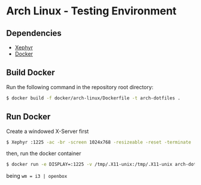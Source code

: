 # Arch Linux - Testing Environment

## Dependencies

- [Xephyr](https://wiki.archlinux.org/index.php/Xephyr)
- [Docker](https://www.docker.com/)


## Build Docker

Run the following command in the repository root directory:

```sh
$ docker build -f docker/arch-linux/Dockerfile -t arch-dotfiles .
```

## Run Docker

Create a windowed X-Server first

```sh
$ Xephyr :1225 -ac -br -screen 1024x768 -resizeable -reset -terminate
```

then, run the docker container

```sh
$ docker run -e DISPLAY=:1225 -v /tmp/.X11-unix:/tmp/.X11-unix arch-dotfiles <wm>
```

being `wm = i3 | openbox`